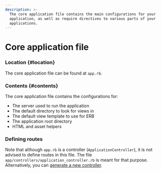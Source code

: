 ```yaml
---
description: >-
  The core application file contains the main configurations for your
  application, as well as require directives to various parts of your
  applications.
---
```


# Core application file



### Location {#location}

The core application file can be found at `app.rb`.

### Contents {#contents}

The core application file contains the configurations for:

* The server used to run the application
* The default directory to look for views in
* The default view template to use for ERB
* The application root directory
* HTML and asset helpers

### Defining routes

Note that although `app.rb` is a controller \(`ApplicationController`\), it is not advised to define routes in this file. The file `app/controllers/application_controller.rb` is meant for that purpose. Alternatively, you can [generate a new controller](../cli/generate/controller.md).

